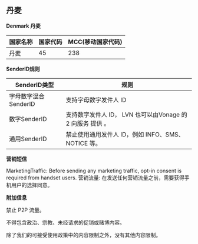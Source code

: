## 丹麦

__Denmark  丹麦__

| 国家名称 | 国家代码 | MCC(移动国家代码) |
|------|------|-------------|
| 丹麦   | 45   | 238         |

__SenderID规则__

| SenderID类型     | 规则                                       |
|----------------|------------------------------------------|
| 字母数字混合SenderID | 支持字母数字发件人 ID                             |
| 数字SenderID     | 支持数字发件人 ID，  LVN 也可以由Vonage 的 2 向服务 提供 。 |
| 通用SenderID     | 禁止使用通用发件人 ID，例如 INFO、SMS、NOTICE 等。       |


__营销短信__

MarketingTraffic: Before sending any marketing traffic, opt-in consent is required from handset users.
营销流量: 在发送任何营销流量之前，需要获得手机用户的选择同意。

__附加信息__

禁止 P2P 流量。

不得包含政治、宗教、未经请求的促销或赌博内容。

除了我们的可接受使用政策中的内容限制之外，没有其他内容限制。

